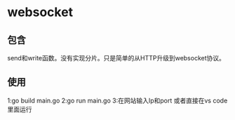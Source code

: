 # websocket

## 包含

send和write函数。没有实现分片。只是简单的从HTTP升级到websocket协议。

## 使用

1:go build main.go
2:go run main.go
3:在网站输入Ip和port
或者直接在vs code 里面运行
